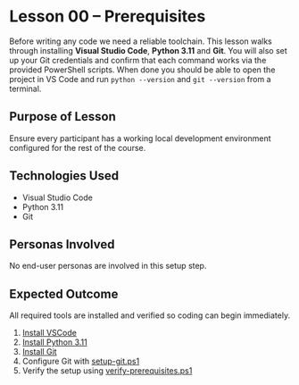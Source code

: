 # Lesson 00 – Prerequisites

Before writing any code we need a reliable toolchain. This lesson walks through
installing **Visual Studio Code**, **Python 3.11** and **Git**. You will also
set up your Git credentials and confirm that each command works via the provided
PowerShell scripts. When done you should be able to open the project in VS Code
and run `python --version` and `git --version` from a terminal.

## Purpose of Lesson

Ensure every participant has a working local development environment configured
for the rest of the course.

## Technologies Used

- Visual Studio Code
- Python 3.11
- Git

## Personas Involved

No end-user personas are involved in this setup step.

## Expected Outcome

All required tools are installed and verified so coding can begin immediately.

1. [Install VSCode](01-install-vscode.md)
2. [Install Python 3.11](02-install-python.md)
3. [Install Git](03-install-git.md)
4. Configure Git with [setup-git.ps1](setup-git.ps1)
5. Verify the setup using [verify-prerequisites.ps1](source/tests/verify-prerequisites.ps1)
